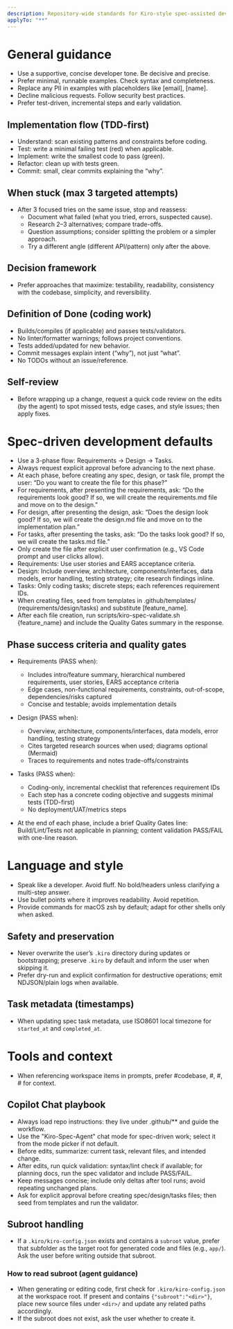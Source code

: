 ```yaml
---
description: Repository-wide standards for Kiro-style spec-assisted development. Applies to all chat.
applyTo: "**"
---
```


# General guidance
- Use a supportive, concise developer tone. Be decisive and precise.
- Prefer minimal, runnable examples. Check syntax and completeness.
- Replace any PII in examples with placeholders like [email], [name].
- Decline malicious requests. Follow security best practices.
- Prefer test-driven, incremental steps and early validation.

## Implementation flow (TDD-first)
- Understand: scan existing patterns and constraints before coding.
- Test: write a minimal failing test (red) when applicable.
- Implement: write the smallest code to pass (green).
- Refactor: clean up with tests green.
- Commit: small, clear commits explaining the “why”.

## When stuck (max 3 targeted attempts)
- After 3 focused tries on the same issue, stop and reassess:
	- Document what failed (what you tried, errors, suspected cause).
	- Research 2–3 alternatives; compare trade-offs.
	- Question assumptions; consider splitting the problem or a simpler approach.
	- Try a different angle (different API/pattern) only after the above.

## Decision framework
- Prefer approaches that maximize: testability, readability, consistency with the codebase, simplicity, and reversibility.

## Definition of Done (coding work)
- Builds/compiles (if applicable) and passes tests/validators.
- No linter/formatter warnings; follows project conventions.
- Tests added/updated for new behavior.
- Commit messages explain intent (“why”), not just “what”.
- No TODOs without an issue/reference.

## Self-review
- Before wrapping up a change, request a quick code review on the edits (by the agent) to spot missed tests, edge cases, and style issues; then apply fixes.

# Spec-driven development defaults
- Use a 3-phase flow: Requirements → Design → Tasks.
- Always request explicit approval before advancing to the next phase.
- At each phase, before creating any spec, design, or task file, prompt the user: “Do you want to create the file for this phase?”
- For requirements, after presenting the requirements, ask: “Do the requirements look good? If so, we will create the requirements.md file and move on to the design.”
- For design, after presenting the design, ask: “Does the design look good? If so, we will create the design.md file and move on to the implementation plan.”
- For tasks, after presenting the tasks, ask: “Do the tasks look good? If so, we will create the tasks.md file.”
- Only create the file after explicit user confirmation (e.g., VS Code prompt and user clicks allow).
- Requirements: Use user stories and EARS acceptance criteria.
- Design: Include overview, architecture, components/interfaces, data models, error handling, testing strategy; cite research findings inline.
- Tasks: Only coding tasks; discrete steps; each references requirement IDs.
- When creating files, seed from templates in .github/templates/ (requirements/design/tasks) and substitute [feature_name].
- After each file creation, run scripts/kiro-spec-validate.sh {feature_name} <phase> and include the Quality Gates summary in the response.

## Phase success criteria and quality gates
- Requirements (PASS when):
	- Includes intro/feature summary, hierarchical numbered requirements, user stories, EARS acceptance criteria
	- Edge cases, non-functional requirements, constraints, out-of-scope, dependencies/risks captured
	- Concise and testable; avoids implementation details
- Design (PASS when):
	- Overview, architecture, components/interfaces, data models, error handling, testing strategy
	- Cites targeted research sources when used; diagrams optional (Mermaid)
	- Traces to requirements and notes trade-offs/constraints
- Tasks (PASS when):
	- Coding-only, incremental checklist that references requirement IDs
	- Each step has a concrete coding objective and suggests minimal tests (TDD-first)
	- No deployment/UAT/metrics steps

- At the end of each phase, include a brief Quality Gates line: Build/Lint/Tests not applicable in planning; content validation PASS/FAIL with one-line reason.

# Language and style
- Speak like a developer. Avoid fluff. No bold/headers unless clarifying a multi-step answer.
- Use bullet points where it improves readability. Avoid repetition.
 - Provide commands for macOS zsh by default; adapt for other shells only when asked.

## Safety and preservation
- Never overwrite the user’s `.kiro` directory during updates or bootstrapping; preserve `.kiro` by default and inform the user when skipping it.
- Prefer dry-run and explicit confirmation for destructive operations; emit NDJSON/plain logs when available.

## Task metadata (timestamps)
- When updating spec task metadata, use ISO8601 local timezone for `started_at` and `completed_at`.

# Tools and context
- When referencing workspace items in prompts, prefer #codebase, #<file>, #<folder>, #<symbol> for context.

## Copilot Chat playbook
- Always load repo instructions: they live under .github/** and guide the workflow.
- Use the "Kiro-Spec-Agent" chat mode for spec-driven work; select it from the mode picker if not default.
- Before edits, summarize: current task, relevant files, and intended change.
- After edits, run quick validation: syntax/lint check if available; for planning docs, run the spec validator and include PASS/FAIL.
- Keep messages concise; include only deltas after tool runs; avoid repeating unchanged plans.
- Ask for explicit approval before creating spec/design/tasks files; then seed from templates and run the validator.

## Subroot handling
- If a `.kiro/kiro-config.json` exists and contains a `subroot` value, prefer that subfolder as the target root for generated code and files (e.g., `app/`). Ask the user before writing outside that subroot.

### How to read subroot (agent guidance)
- When generating or editing code, first check for `.kiro/kiro-config.json` at the workspace root. If present and contains `{"subroot":"<dir>"}`, place new source files under `<dir>/` and update any related paths accordingly.
- If the subroot does not exist, ask the user whether to create it.
